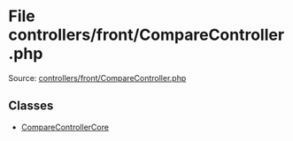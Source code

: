 File controllers/front/CompareController.php
=========

Source: [controllers/front/CompareController.php](https://github.com/PrestaShop/PrestaShop/blob/1.5.4.0/controllers/front/CompareController.php)


Classes
-------

* [CompareControllerCore](class.CompareControllerCore.md)

